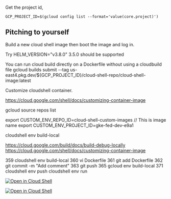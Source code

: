 Get the project id,

    GCP_PROJECT_ID=$(gcloud config list --format='value(core.project)')



## Pitching to yourself
Build a new cloud shell image then boot the image and log in.

Try HELM_VERSION="v3.8.0"
3.5.0 should be supported


You can run cloud build directly on a Dockerfile without using a cloudbuild file
    gcloud builds submit --tag us-east4.pkg.dev/${GCP_PROJECT_ID}/cloud-shell-repo/cloud-shell-image:latest


Customize cloudshell container.

  https://cloud.google.com/shell/docs/customizing-container-image


  gcloud source repos list

  export CUSTOM_ENV_REPO_ID=cloud-shell-custom-images // This is image name
  export CUSTOM_ENV_PROJECT_ID=gke-fed-dev-e9a1

  cloudshell env build-local

https://cloud.google.com/build/docs/build-debug-locally
https://cloud.google.com/shell/docs/customizing-container-image

  359  cloudshell env build-local
  360  vi Dockerfile
  361  git add Dockerfile
  362  git commit -m "Add comment"
  363  git push
  365  gcloud env build-local
  371  cloudshell env push
       cloudshell env run


[![Open in Cloud Shell](https://gstatic.com/cloudssh/images/open-btn.svg)](https://shell.cloud.google.com/cloudshell/editor?cloudshell_git_repo=https://github.com/flannon/gcp-cloud-shell.git/+/master:)

[![Open in Cloud Shell](https://gstatic.com/cloudssh/images/open-btn.svg)](https://shell.cloud.google.com/cloudshell/editor?git_repo=https://github.com/flannon/gcp-cloud-shell.git/+/master:)
